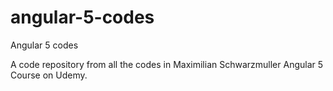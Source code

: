 # angular-5-codes
Angular 5 codes

A code repository from all the codes in Maximilian Schwarzmuller Angular 5 Course on Udemy.

